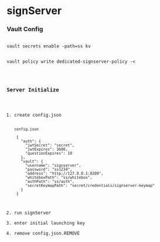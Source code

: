 # signServer

### Vault Config
<pre><code>
vault secrets enable -path=ss kv


vault policy write dedicated-signserver-policy -<<EOF
path "ss/*" {
  capabilities = ["read", "update", "delete", "create", "list"]
}
path "ss/auth/*" {
  capabilities = ["read", "update", "delete", "create", "list"]
}
path "ss/whitebox/*" {
  capabilities = ["read", "update", "delete", "create", "list"]
}
path "secret/credentials/signserver-keymap" {
  capabilities = ["read", "update", "delete", "create", "list"]
}
EOF



vault write auth/approle/role/signserver secret_id_ttl=10s secret_id_num_uses=1 period=300s policies=dedicated-signserver-policy


vault policy write dedicated-signserver-keygen-policy -<<EOF
path "auth/approle/role/signserver/role-id" {
  capabilities = ["read"]
}
path "auth/approle/role/signserver/secret-id" {
  capabilities = ["read", "create", "update", "delete"]
}
EOF


vault write auth/userpass/users/signserver password=ss1234 policies=dedicated-signserver-keygen-policy ttl="5s" max_ttl="5s"
</code></pre>


### Server Initialize
1. create config.json
    <pre><code>config.json
    
    {
      "auth": {
        "jwtSecret": "secret",
        "jwtExpires": 3600,
        "questionExpires": 10
      },
      "vault": {
        "username": "signserver",
        "password": "ss1234",
        "address": "http://127.0.0.1:8200",
        "whiteboxPath": "ss/whitebox",
        "authPath": "ss/auth",
        "secretKeymapPath": "secret/credentials/signserver-keymap"
      }
    }</code></pre>
2. run signServer
3. enter initial launching key
4. remove config.json.REMOVE
